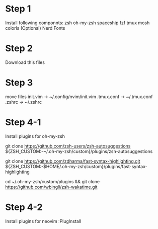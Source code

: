 # Step 1
Install following componnts:
zsh
oh-my-zsh
spaceship
fzf
tmux
mosh
colorls
(Optional) Nerd Fonts

# Step 2
Download this files

# Step 3
move files
init.vim -> ~/.config/nvim/init.vim
.tmux.conf -> ~/.tmux.conf
.zshrc -> ~/.zshrc

# Step 4-1
Install plugins for oh-my-zsh

git clone https://github.com/zsh-users/zsh-autosuggestions ${ZSH_CUSTOM:-~/.oh-my-zsh/custom}/plugins/zsh-autosuggestions

git clone https://github.com/zdharma/fast-syntax-highlighting.git \
  ${ZSH_CUSTOM:-$HOME/.oh-my-zsh/custom}/plugins/fast-syntax-highlighting

cd ~/.oh-my-zsh/custom/plugins && git clone https://github.com/wbingli/zsh-wakatime.git

# Step 4-2
Install plugins for neovim
:PlugInstall




